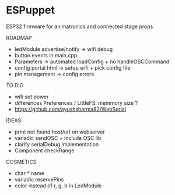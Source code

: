 # ESPuppet
ESP32 firmware for animatronics and connected stage props

ROADMAP
- ledModule advertise/notify -> wifi debug
- button events in main.cpp
- Parameters -> automated loadConfig + no handleOSCCommand
- config portal html -> setup wifi + pick config file
- pin management -> config errors

TO DIG
- wifi set power
- differences Preferences / LittleFS: memmory size ?
- https://github.com/ayushsharma82/WebSerial

IDEAS
- print not found host/url on webserver
- variadic sendOSC + include OSC lib
- clarify serialDebug implementation
- Component checkRange

COSMETICS
- char * name
- variadic reservePins
- color instead of r, g, b in LedModule